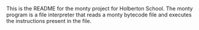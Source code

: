 This is the README for the monty project for Holberton School. The monty program is a file interpreter that reads a monty bytecode file and executes the instructions present in the file.